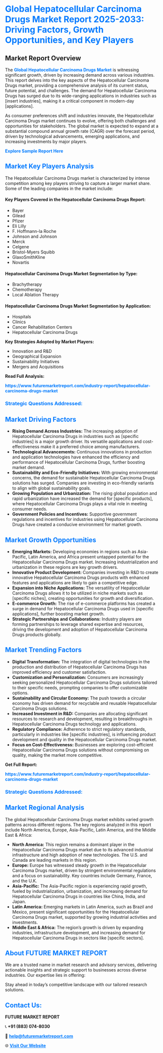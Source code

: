 <h1 style="color: #007BFF;">Global Hepatocellular Carcinoma Drugs Market Report 2025-2033: Driving Factors, Growth Opportunities, and Key Players</h1>

<section id="overview">
<h2>Market Report Overview</h2>
<p>The <a href="https://www.futuremarketreport.com/industry-report/hepatocellular-carcinoma-drugs-market" style="color: #007BFF; text-decoration: none;"><strong>Global Hepatocellular Carcinoma Drugs Market</strong></a> is witnessing significant growth, driven by increasing demand across various industries. This report delves into the key aspects of the Hepatocellular Carcinoma Drugs market, providing a comprehensive analysis of its current status, future potential, and challenges. The demand for Hepatocellular Carcinoma Drugs has surged due to its wide-ranging applications in industries such as [insert industries], making it a critical component in modern-day [applications].</p>
<p>As consumer preferences shift and industries innovate, the Hepatocellular Carcinoma Drugs market continues to evolve, offering both challenges and opportunities for stakeholders. The global market is expected to expand at a substantial compound annual growth rate (CAGR) over the forecast period, driven by technological advancements, emerging applications, and increasing investments by major players.</p>
</section>

<section id="overview">
<p><a href="https://www.futuremarketreport.com/request-sample/reportId=125576" style="color: #007BFF; text-decoration: none;"><strong>Explore Sample Report Here</strong></a></p>
</section>

<section id="key-players">
<h2 style="color: #007BFF;">Market Key Players Analysis</h2>
<p>The Hepatocellular Carcinoma Drugs market is characterized by intense competition among key players striving to capture a larger market share. Some of the leading companies in the market include:</p>
<h4>Key Players Covered in the Hepatocellular Carcinoma Drugs Report:</h4>
<ul><li>Bayer</li><li>Gilead</li><li>Pfizer</li><li>Eli Lilly</li><li>F. Hoffmann-la Roche</li><li>Johnson and Johnson</li><li>Merck</li><li>Celgene</li><li>Bristol-Myers Squibb</li><li>GlaxoSmithKline</li><li>Novartis</li></ul>
<h4>Hepatocellular Carcinoma Drugs Market Segmentation by Type:</h4>
<ul><li>Brachytherapy</li><li>Chemotherapy</li><li>Local Ablation Therapy</li></ul>

<h4>Hepatocellular Carcinoma Drugs Market Segmentation by Application:</h4>
<ul><li>Hospitals</li><li>Clinics</li><li>Cancer Rehabilitation Centers</li><li>Hepatocellular Carcinoma Drugs</li></ul>
<p><strong>Key Strategies Adopted by Market Players:</strong></p>
<ul>
<li>Innovation and R&D</li>
<li>Geographical Expansion</li>
<li>Sustainability Initiatives</li>
<li>Mergers and Acquisitions</li>
</ul>
</section>

<section>
<p><strong>Read Full Analysis: </strong></p><a href="https://www.futuremarketreport.com/industry-report/hepatocellular-carcinoma-drugs-market" style="color: #007BFF; text-decoration: none;"><strong>https://www.futuremarketreport.com/industry-report/hepatocellular-carcinoma-drugs-market</strong></a>
<h3 style="color: #007BFF;">Strategic Questions Addressed:</h3>
</section>

<section id="driving-factors">
<h2 style="color: #007BFF;">Market Driving Factors</h2>
<ul>
<li><strong>Rising Demand Across Industries:</strong> The increasing adoption of Hepatocellular Carcinoma Drugs in industries such as [specific industries] is a major growth driver. Its versatile applications and cost-effectiveness make it a preferred choice among manufacturers.</li>
<li><strong>Technological Advancements:</strong> Continuous innovations in production and application technologies have enhanced the efficiency and performance of Hepatocellular Carcinoma Drugs, further boosting market demand.</li>
<li><strong>Sustainability and Eco-Friendly Initiatives:</strong> With growing environmental concerns, the demand for sustainable Hepatocellular Carcinoma Drugs solutions has surged. Companies are investing in eco-friendly variants to align with global sustainability goals.</li>
<li><strong>Growing Population and Urbanization:</strong> The rising global population and rapid urbanization have increased the demand for [specific products], where Hepatocellular Carcinoma Drugs plays a vital role in meeting consumer needs.</li>
<li><strong>Government Policies and Incentives:</strong> Supportive government regulations and incentives for industries using Hepatocellular Carcinoma Drugs have created a conducive environment for market growth.</li>
</ul>
</section>

<section id="growth-opportunities">
<h2 style="color: #007BFF;">Market Growth Opportunities</h2>
<ul>
<li><strong>Emerging Markets:</strong> Developing economies in regions such as Asia-Pacific, Latin America, and Africa present untapped potential for the Hepatocellular Carcinoma Drugs market. Increasing industrialization and urbanization in these regions are key growth drivers.</li>
<li><strong>Innovative Product Development:</strong> Companies investing in R&D to create innovative Hepatocellular Carcinoma Drugs products with enhanced features and applications are likely to gain a competitive edge.</li>
<li><strong>Expansion into Niche Applications:</strong> The versatility of Hepatocellular Carcinoma Drugs allows it to be utilized in niche markets such as [specific niches], creating opportunities for growth and diversification.</li>
<li><strong>E-commerce Growth:</strong> The rise of e-commerce platforms has created a surge in demand for Hepatocellular Carcinoma Drugs used in [specific applications], further boosting market growth.</li>
<li><strong>Strategic Partnerships and Collaborations:</strong> Industry players are forming partnerships to leverage shared expertise and resources, driving the development and adoption of Hepatocellular Carcinoma Drugs products globally.</li>
</ul>
</section>

<section id="trending-factors">
<h2 style="color: #007BFF;">Market Trending Factors</h2>
<ul>
<li><strong>Digital Transformation:</strong> The integration of digital technologies in the production and distribution of Hepatocellular Carcinoma Drugs has improved efficiency and customer satisfaction.</li>
<li><strong>Customization and Personalization:</strong> Consumers are increasingly seeking personalized Hepatocellular Carcinoma Drugs solutions tailored to their specific needs, prompting companies to offer customizable options.</li>
<li><strong>Sustainability and Circular Economy:</strong> The push towards a circular economy has driven demand for recyclable and reusable Hepatocellular Carcinoma Drugs solutions.</li>
<li><strong>Increased Investment in R&D:</strong> Companies are allocating significant resources to research and development, resulting in breakthroughs in Hepatocellular Carcinoma Drugs technology and applications.</li>
<li><strong>Regulatory Compliance:</strong> Adherence to strict regulatory standards, particularly in industries like [specific industries], is influencing product development and quality in the Hepatocellular Carcinoma Drugs market.</li>
<li><strong>Focus on Cost-Effectiveness:</strong> Businesses are exploring cost-efficient Hepatocellular Carcinoma Drugs solutions without compromising on quality, making the market more competitive.</li>
</ul>
</section>

<section>
<p><strong>Get Full Report: </strong></p><a href="https://www.futuremarketreport.com/industry-report/hepatocellular-carcinoma-drugs-market" style="color: #007BFF; text-decoration: none;"><strong>https://www.futuremarketreport.com/industry-report/hepatocellular-carcinoma-drugs-market</strong></a>
<h3 style="color: #007BFF;">Strategic Questions Addressed:</h3>
</section>


<section id="regional-analysis">
<h2 style="color: #007BFF;">Market Regional Analysis</h2>
<p>The global Hepatocellular Carcinoma Drugs market exhibits varied growth patterns across different regions. The key regions analyzed in this report include North America, Europe, Asia-Pacific, Latin America, and the Middle East & Africa:</p>
<ul>
<li><strong>North America:</strong> This region remains a dominant player in the Hepatocellular Carcinoma Drugs market due to its advanced industrial infrastructure and high adoption of new technologies. The U.S. and Canada are leading markets in this region.</li>
<li><strong>Europe:</strong> Europe has witnessed steady growth in the Hepatocellular Carcinoma Drugs market, driven by stringent environmental regulations and a focus on sustainability. Key countries include Germany, France, and the U.K.</li>
<li><strong>Asia-Pacific:</strong> The Asia-Pacific region is experiencing rapid growth, fueled by industrialization, urbanization, and increasing demand for Hepatocellular Carcinoma Drugs in countries like China, India, and Japan.</li>
<li><strong>Latin America:</strong> Emerging markets in Latin America, such as Brazil and Mexico, present significant opportunities for the Hepatocellular Carcinoma Drugs market, supported by growing industrial activities and investments.</li>
<li><strong>Middle East & Africa:</strong> The region’s growth is driven by expanding industries, infrastructure development, and increasing demand for Hepatocellular Carcinoma Drugs in sectors like [specific sectors].</li>
</ul>
</section>

<footer>
<h2 style="color: #007BFF;">About FUTURE MARKET REPORT</h2>
<p>We are a trusted name in market research and advisory services, delivering actionable insights and strategic support to businesses across diverse industries. Our expertise lies in offering:</p>

<p>Stay ahead in today’s competitive landscape with our tailored research solutions.</p>

<h2 style="color: #007BFF;">Contact Us:</h2>
<p><strong>FUTURE MARKET REPORT</strong></p>
<p>📞 <strong>+91 (883) 074-8030</strong></p>
<p>📧 <strong><a href="mailto:help@futuremarketreport.com" style="color: #007BFF;">help@futuremarketreport.com</a></strong></p>
<p>🌐 <strong><a href="https://www.futuremarketreport.com/" style="color: #007BFF;">Visit Our Website</a></strong></p>
</footer>